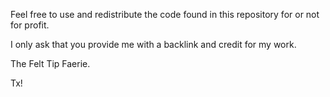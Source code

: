 Feel free to use and redistribute the code found in this repository for or not for profit.

I only ask that you provide me with a backlink and credit for my work.

The Felt Tip Faerie.

Tx!
